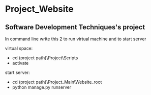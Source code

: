 # Project_Website
## Software Development Techniques's project

In command line write this 2 to run virtual machine and to start server

virtual space:
- cd (project path)\Project\Scripts
- activate

start server:
- cd (project path)\Project_Main\Website_root
- python manage.py runserver
